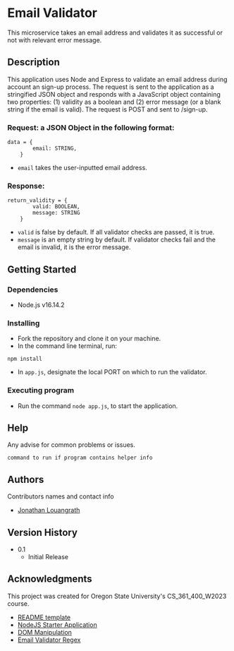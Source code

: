 # Email Validator

This microservice takes an email address and validates it as successful or not with relevant error message.

## Description

This application uses Node and Express to validate an email address during account an sign-up process. The request is sent to the application as a stringified JSON object and responds with a JavaScript object containing two properties: (1) validity as a boolean and (2) error message (or a blank string if the email is valid). The request is POST and sent to /sign-up. 

### Request: a JSON Object in the following format:
```
data = {
        email: STRING,
    }
```
* ```email``` takes the user-inputted email address.

### Response: 
```
return_validity = {
        valid: BOOLEAN,
        message: STRING
    }
```
* ```valid``` is false by default. If all validator checks are passed, it is true.
* ```message``` is an empty string by default. If validator checks fail and the email is invalid, it is the error message.

## Getting Started

### Dependencies

* Node.js v16.14.2

### Installing

* Fork the repository and clone it on your machine.
* In the command line terminal, run:
```
npm install
```
* In ```app.js```, designate the local PORT on which to run the validator.

### Executing program

* Run the command ```node app.js```, to start the application.

## Help

Any advise for common problems or issues.
```
command to run if program contains helper info
```

## Authors

Contributors names and contact info

* [Jonathan Louangrath](https://github.com/jontlo)

## Version History

* 0.1
    * Initial Release

## Acknowledgments

This project was created for Oregon State University's CS_361_400_W2023 course.

* [README template](https://gist.github.com/DomPizzie/7a5ff55ffa9081f2de27c315f5018afc)
* [NodeJS Starter Application](https://github.com/osu-cs340-ecampus/nodejs-starter-app)
* [DOM Manipulation](https://www.w3schools.com/js/js_htmldom_nodes.asp)
* [Email Validator Regex](https://stackoverflow.com/questions/52456065/how-to-format-and-validate-email-node-js)
